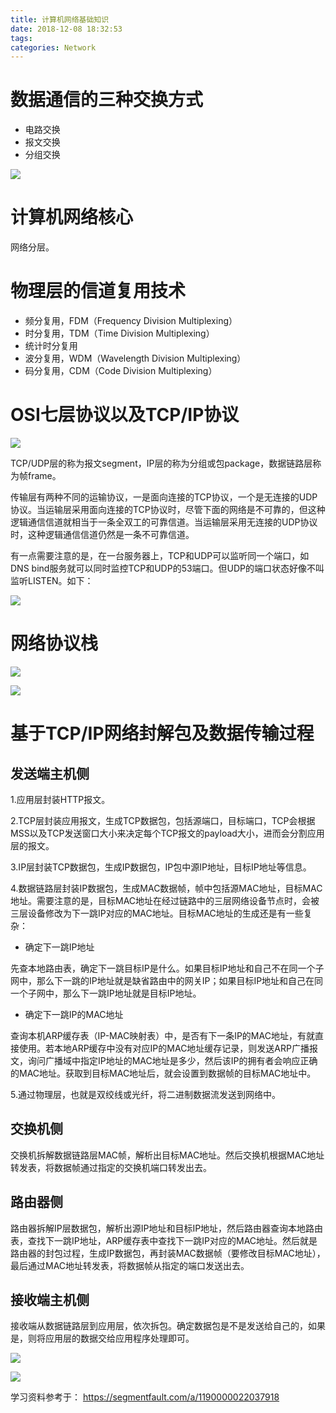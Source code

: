 ```yaml
---
title: 计算机网络基础知识
date: 2018-12-08 18:32:53
tags:
categories: Network
---
```


# 数据通信的三种交换方式

- 电路交换
- 报文交换
- 分组交换

![](/images/network_basic_1_1.png)

# 计算机网络核心

网络分层。

# 物理层的信道复用技术

- 频分复用，FDM（Frequency Division Multiplexing）
- 时分复用，TDM（Time Division Multiplexing）
- 统计时分复用
- 波分复用，WDM（Wavelength Division Multiplexing）
- 码分复用，CDM（Code Division Multiplexing）

# OSI七层协议以及TCP/IP协议

![](/images/network_osi_1_1.png)

TCP/UDP层的称为报文segment，IP层的称为分组或包package，数据链路层称为帧frame。

传输层有两种不同的运输协议，一是面向连接的TCP协议，一个是无连接的UDP协议。当运输层采用面向连接的TCP协议时，尽管下面的网络是不可靠的，但这种逻辑通信信道就相当于一条全双工的可靠信道。当运输层采用无连接的UDP协议时，这种逻辑通信信道仍然是一条不可靠信道。

有一点需要注意的是，在一台服务器上，TCP和UDP可以监听同一个端口，如DNS bind服务就可以同时监控TCP和UDP的53端口。但UDP的端口状态好像不叫监听LISTEN。如下：

![](/images/network_osi_1_2.png)

# 网络协议栈

![](/images/network_protocol_1_1.png)

![](/images/network_protocol_1_2.png)

# 基于TCP/IP网络封解包及数据传输过程

## 发送端主机侧

1.应用层封装HTTP报文。

2.TCP层封装应用报文，生成TCP数据包，包括源端口，目标端口，TCP会根据MSS以及TCP发送窗口大小来决定每个TCP报文的payload大小，进而会分割应用层的报文。

3.IP层封装TCP数据包，生成IP数据包，IP包中源IP地址，目标IP地址等信息。

4.数据链路层封装IP数据包，生成MAC数据帧，帧中包括源MAC地址，目标MAC地址。需要注意的是，目标MAC地址在经过链路中的三层网络设备节点时，会被三层设备修改为下一跳IP对应的MAC地址。目标MAC地址的生成还是有一些复杂：

- 确定下一跳IP地址

先查本地路由表，确定下一跳目标IP是什么。如果目标IP地址和自己不在同一个子网中，那么下一跳的IP地址就是缺省路由中的网关IP；如果目标IP地址和自己在同一个子网中，那么下一跳IP地址就是目标IP地址。

- 确定下一跳IP的MAC地址

查询本机ARP缓存表（IP-MAC映射表）中，是否有下一条IP的MAC地址，有就直接使用。若本地ARP缓存中没有对应IP的MAC地址缓存记录，则发送ARP广播报文，询问广播域中指定IP地址的MAC地址是多少，然后该IP的拥有者会响应正确的MAC地址。获取到目标MAC地址后，就会设置到数据帧的目标MAC地址中。

5.通过物理层，也就是双绞线或光纤，将二进制数据流发送到网络中。

## 交换机侧

交换机拆解数据链路层MAC帧，解析出目标MAC地址。然后交换机根据MAC地址转发表，将数据帧通过指定的交换机端口转发出去。

## 路由器侧

路由器拆解IP层数据包，解析出源IP地址和目标IP地址，然后路由器查询本地路由表，查找下一跳IP地址，ARP缓存表中查找下一跳IP对应的MAC地址。然后就是路由器的封包过程，生成IP数据包，再封装MAC数据帧（要修改目标MAC地址），最后通过MAC地址转发表，将数据帧从指定的端口发送出去。

## 接收端主机侧

接收端从数据链路层到应用层，依次拆包。确定数据包是不是发送给自己的，如果是，则将应用层的数据交给应用程序处理即可。

![](/images/network_osi_1_3.png)

![](/images/network_osi_1_4.png)


学习资料参考于：
https://segmentfault.com/a/1190000022037918

